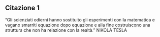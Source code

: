 ## Citazione 1

“Gli scienziati odierni hanno sostituito gli esperimenti con la matematica e vagano smarriti equazione dopo equazione e alla fine costruiscono una struttura che non ha relazione con la realtà.”
NIKOLA TESLA